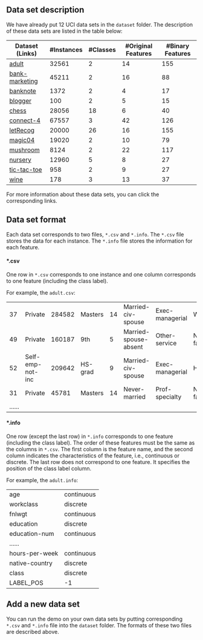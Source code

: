 ## Data set description
We have already put 12 UCI data sets in the `dataset` folder. The description of these data sets are listed in the table below:

|Dataset (Links) | \#Instances | \#Classes	| \#Original Features	| \#Binary Features|
| --- | --- | --- | --- | --- |
|[adult](https://archive.ics.uci.edu/ml/datasets/Adult)| 32561 | 2 | 14 | 155|
|[bank-marketing](http://archive.ics.uci.edu/ml/datasets/Bank+Marketing) | 45211 | 2 | 16 | 88|
|[banknote](https://archive.ics.uci.edu/ml/datasets/banknote+authentication) | 1372 | 2 | 4 | 17|
|[blogger](https://archive.ics.uci.edu/ml/datasets/BLOGGER) | 100 | 2 | 5 | 15|
|[chess](https://archive.ics.uci.edu/ml/datasets/Chess+%28King-Rook+vs.+King%29) | 28056 | 18 | 6 | 40|
|[connect-4](http://archive.ics.uci.edu/ml/datasets/connect-4) | 67557 | 3 | 42 | 126|
|[letRecog](https://archive.ics.uci.edu/ml/datasets/Letter+Recognition) | 20000 | 26 | 16 | 155|
|[magic04](https://archive.ics.uci.edu/ml/datasets/magic+gamma+telescope) | 19020 | 2 | 10 | 79|
|[mushroom](https://archive.ics.uci.edu/ml/datasets/mushroom) | 8124 | 2 | 22 | 117|
|[nursery](https://archive.ics.uci.edu/ml/datasets/nursery) | 12960 | 5 | 8 | 27|
|[tic-tac-toe](https://archive.ics.uci.edu/ml/datasets/Tic-Tac-Toe+Endgame) | 958 | 2 | 9 | 27|
|[wine](https://archive.ics.uci.edu/ml/datasets/wine) | 178 | 3 | 13 | 37|
For more information about these data sets, you can click the corresponding links.

## Data set format
Each data set corresponds to two files, `*.csv` and `*.info`. The `*.csv` file stores the data for each instance. The `*.info` file stores the information for each feature.

#### *.csv
One row in `*.csv` corresponds to one instance and one column corresponds to one feature (including the class label).

For example, the `adult.csv`:

|  |  |  |  |  |  |  |  |  |  |  |  |  |  |  |
| --- | --- | --- | --- | --- | --- | --- | --- | --- | --- | --- | --- | --- | --- | --- |
| 37 | Private | 284582 | Masters | 14 | Married-civ-spouse | Exec-managerial | Wife | White | Female | 0 | 0 | 40 | United-States | <=50K |
| 49 | Private | 160187 | 9th | 5 | Married-spouse-absent | Other-service | Not-in-family | Black | Female | 0 | 0 | 16 | Jamaica | <=50K |
| 52 | Self-emp-not-inc | 209642 | HS-grad | 9 | Married-civ-spouse | Exec-managerial | Husband | White | Male | 0 | 0 | 45 | United-States | >50K |
| 31 | Private | 45781 | Masters | 14 | Never-married | Prof-specialty | Not-in-family | White | Female | 14084 | 0 | 50 | United-States | >50K |
| ......|

#### *.info
One row (except the last row) in `*.info` corresponds to one feature (including the class label). The order of these features must be the same as the columns in `*.csv`. The first column is the feature name, and the second column indicates the characteristics of the feature, i.e., continuous or discrete. The last row does not correspond to one feature. It specifies the position of the class label column.

For example, the `adult.info`:

| | |
| --- | --- |
|age | continuous |
|workclass | discrete |
|fnlwgt | continuous |
|education | discrete |
|education-num | continuous |
|...... | |
|hours-per-week | continuous |
|native-country | discrete |
|class | discrete |
|LABEL_POS | -1 |

## Add a new data set
You can run the demo on your own data sets by putting corresponding `*.csv` and `*.info` file into the `dataset` folder. The formats of these two files are described above.